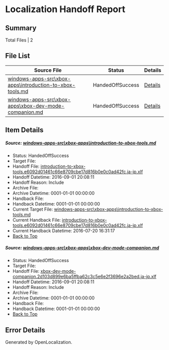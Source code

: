 # <a name='report-top'></a> Localization Handoff Report

## Summary
 Total Files | 2

## File List
 Source File | Status | Details 
 ----------- | ------ | ------- 
 [windows-apps-src\xbox-apps\introduction-to-xbox-tools.md](https://github.com/Microsoft/windows-apps/blob/b3e1a6f1dfe3537d0db8e917163cfbba7b8705fe/windows-apps-src/xbox-apps/introduction-to-xbox-tools.md) | HandedOffSuccess | [Details](#6030f666f213865a92d071210fe66f587c1bffb18116)
 [windows-apps-src\xbox-apps\xbox-dev-mode-companion.md](https://github.com/Microsoft/windows-apps/blob/87ebc9ec01b349af033984b17d150e56d7a8cb2f/windows-apps-src/xbox-apps/xbox-dev-mode-companion.md) | HandedOffSuccess | [Details](#036a581481888373249857ee21fe339819779dd08137)

## Item Details
##### <a name='6030f666f213865a92d071210fe66f587c1bffb18116'></a> Source: [windows-apps-src\xbox-apps\introduction-to-xbox-tools.md](https://github.com/Microsoft/windows-apps/blob/b3e1a6f1dfe3537d0db8e917163cfbba7b8705fe/windows-apps-src/xbox-apps/introduction-to-xbox-tools.md)
* Status: HandedOffSuccess
* Target File: 
* Handoff File: [introduction-to-xbox-tools.e6092d01461c66e8709cbe17d816b0e0c0ad42fc.ja-jp.xlf](https://github.com/Microsoft/WDG.handoff/blob/1361d3b28aa43d5f6dbb5daa6bab3741f157d4d7/ol-handoff/Microsoft/windows-apps.ja-jp/master/introduction-to-xbox-tools.e6092d01461c66e8709cbe17d816b0e0c0ad42fc.ja-jp.xlf)
* Handoff Datetime: 2016-09-01 20:08:11
* Handoff Reason: Include
* Archive File: 
* Archive Datetime: 0001-01-01 00:00:00
* Handback File: 
* Handback Datetime: 0001-01-01 00:00:00
* Current Target File: [windows-apps-src\xbox-apps\introduction-to-xbox-tools.md](https://github.com/Microsoft/windows-apps.ja-jp/blob/bb8e3c217182fd3ae9fd7c331e3722f1189b5569/windows-apps-src/xbox-apps/introduction-to-xbox-tools.md)
* Current Handback File: [introduction-to-xbox-tools.e6092d01461c66e8709cbe17d816b0e0c0ad42fc.ja-jp.xlf](https://github.com/Microsoft/WDG.handback/blob/5fbfce34d71b9c9ce97b3692f989d8e628c65b51/ol-handback/Microsoft/windows-apps.ja-jp/master/introduction-to-xbox-tools.e6092d01461c66e8709cbe17d816b0e0c0ad42fc.ja-jp.xlf)
* Current Handback Datetime: 2016-07-20 16:31:17
* [Back to Top](#report-top)

##### <a name='036a581481888373249857ee21fe339819779dd08137'></a> Source: [windows-apps-src\xbox-apps\xbox-dev-mode-companion.md](https://github.com/Microsoft/windows-apps/blob/87ebc9ec01b349af033984b17d150e56d7a8cb2f/windows-apps-src/xbox-apps/xbox-dev-mode-companion.md)
* Status: HandedOffSuccess
* Target File: 
* Handoff File: [xbox-dev-mode-companion.2d103d899e6ba5ffba62c3c5e6e2f3696e2a2bed.ja-jp.xlf](https://github.com/Microsoft/WDG.handoff/blob/1361d3b28aa43d5f6dbb5daa6bab3741f157d4d7/ol-handoff/Microsoft/windows-apps.ja-jp/master/xbox-dev-mode-companion.2d103d899e6ba5ffba62c3c5e6e2f3696e2a2bed.ja-jp.xlf)
* Handoff Datetime: 2016-09-01 20:08:11
* Handoff Reason: Include
* Archive File: 
* Archive Datetime: 0001-01-01 00:00:00
* Handback File: 
* Handback Datetime: 0001-01-01 00:00:00
* [Back to Top](#report-top)


## Error Details

Generated by OpenLocalization.
